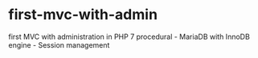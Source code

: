 # first-mvc-with-admin
first MVC with administration in PHP 7 procedural - MariaDB with InnoDB engine - Session management
